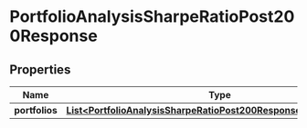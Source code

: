 

# PortfolioAnalysisSharpeRatioPost200Response


## Properties

| Name | Type | Description | Notes |
|------------ | ------------- | ------------- | -------------|
|**portfolios** | [**List&lt;PortfolioAnalysisSharpeRatioPost200ResponsePortfoliosInner&gt;**](PortfolioAnalysisSharpeRatioPost200ResponsePortfoliosInner.md) |  |  |




